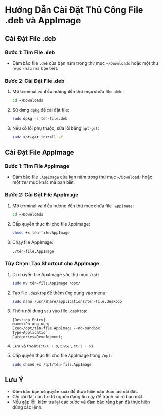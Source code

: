 # Hướng Dẫn Cài Đặt Thủ Công File .deb và AppImage

## Cài Đặt File .deb

### Bước 1: Tìm File .deb
- Đảm bảo file `.deb` của bạn nằm trong thư mục `~/Downloads` hoặc một thư mục khác mà bạn biết.

### Bước 2: Cài Đặt File .deb
1. Mở terminal và điều hướng đến thư mục chứa file `.deb`:
   ```bash
   cd ~/Downloads
   ```

2. Sử dụng `dpkg` để cài đặt file:
   ```bash
   sudo dpkg -i tên-file.deb
   ```

3. Nếu có lỗi phụ thuộc, sửa lỗi bằng `apt-get`:
   ```bash
   sudo apt-get install -f
   ```

## Cài Đặt File AppImage

### Bước 1: Tìm File AppImage
- Đảm bảo file `.AppImage` của bạn nằm trong thư mục `~/Downloads` hoặc một thư mục khác mà bạn biết.

### Bước 2: Cài Đặt File AppImage
1. Mở terminal và điều hướng đến thư mục chứa file `.AppImage`:
   ```bash
   cd ~/Downloads
   ```

2. Cấp quyền thực thi cho file AppImage:
   ```bash
   chmod +x tên-file.AppImage
   ```

3. Chạy file AppImage:
   ```bash
   ./tên-file.AppImage
   ```

### Tùy Chọn: Tạo Shortcut cho AppImage
1. Di chuyển file AppImage vào thư mục `/opt`:
   ```bash
   sudo mv tên-file.AppImage /opt/
   ```

2. Tạo file `.desktop` để thêm ứng dụng vào menu:
   ```bash
   sudo nano /usr/share/applications/tên-file.desktop
   ```

3. Thêm nội dung sau vào file `.desktop`:
   ```plaintext
   [Desktop Entry]
   Name=Tên Ứng Dụng
   Exec=/opt/tên-file.AppImage --no-sandbox
   Type=Application
   Categories=Development;
   ```

4. Lưu và thoát (`Ctrl + O`, `Enter`, `Ctrl + X`).

5. Cấp quyền thực thi cho file AppImage trong `/opt`:
   ```bash
   sudo chmod +x /opt/tên-file.AppImage
   ```

## Lưu Ý
- Đảm bảo bạn có quyền `sudo` để thực hiện các thao tác cài đặt.
- Chỉ cài đặt các file từ nguồn đáng tin cậy để tránh rủi ro bảo mật.
- Nếu gặp lỗi, kiểm tra lại các bước và đảm bảo rằng bạn đã thực hiện đúng các lệnh.
